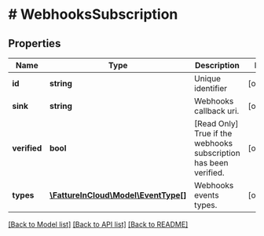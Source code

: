 # # WebhooksSubscription

## Properties

Name | Type | Description | Notes
------------ | ------------- | ------------- | -------------
**id** | **string** | Unique identifier | [optional]
**sink** | **string** | Webhooks callback uri. | [optional]
**verified** | **bool** | [Read Only] True if the webhooks subscription has been verified. | [optional]
**types** | [**\FattureInCloud\Model\EventType[]**](EventType.md) | Webhooks events types. | [optional]

[[Back to Model list]](../../README.md#models) [[Back to API list]](../../README.md#endpoints) [[Back to README]](../../README.md)

